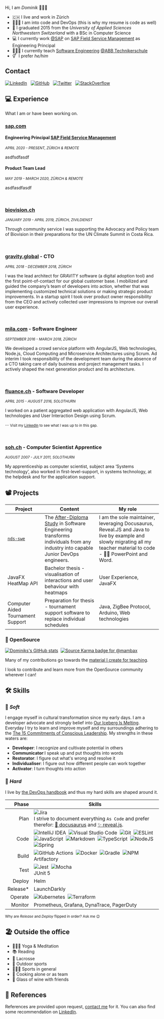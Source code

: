Hi, I am _Dominik_ 👨🏽‍💻

- 🇨🇭 I live and work in Zürich
- 👨🏽‍💻 I am into code and DevOps (this is why my resume is code as well)
- 🎒 I graduated 2015 from the _University of Applied Sciences Northwestern Switzerland_ with a BSc in Computer Science
- 💻 I currently work [@SAP](https://github.com/SAP) on [SAP Field Service Management](https://www.sap.com/products/field-service-management.html) as Engineering Principal
- 👨🏽‍🏫 I currently teach [Software Engineering](https://github.com/nds-swe) [@ABB Technikerschule](https://www.abbts.ch/nachdiplomstudien/software-engineering/)
- ⚥&nbsp;&nbsp;I prefer _he/him_

## Contact

[![LinkedIn](https://img.shields.io/badge/LinkedIn-0077B5?style=for-the-badge&logo=linkedin&logoColor=white)](https://www.linkedin.com/in/meyerdominik/)&nbsp;&nbsp;&nbsp;[![GitHub](https://img.shields.io/badge/GitHub-100000?style=for-the-badge&logo=github&logoColor=white)](https://github.com/mambax)&nbsp;&nbsp;&nbsp;[![Twitter](https://img.shields.io/badge/Twitter-1DA1F2?style=for-the-badge&logo=twitter&logoColor=white)](https://twitter.com/dominikmey3r)&nbsp;&nbsp;&nbsp;[![StackOverflow](https://img.shields.io/badge/Stack_Overflow-FE7A16?style=for-the-badge&logo=stack-overflow&logoColor=white)](https://stackoverflow.com/users/2709980/m4mbax)

## 💻 Experience

What I am or have been working on.

### [sap.com](https://www.sap.com)
#### Engineering Principal [SAP Field Service Management](https://www.sap.com/products/field-service-management.html)
<small>_APRIL 2020 - PRESENT, ZÜRICH & REMOTE_</small>

asdfsdfasdf

#### Product Team Lead 
<small>_MAY 2019 - MARCH 2020, ZÜRICH & REMOTE_</small>

asdfasdfasdf

<br/>

### [biovision.ch](https://www.biovision.ch)
<small>_JANUARY 2019 - APRIL 2019, ZÜRICH, ZIVILDIENST_</small>

Through community service I was supporting the Advocacy and Policy team of Biovision in their preparations for the UN Climate Summit in Costa Rica.

<br/>

### [gravity.global](https://gravity.global) - CTO
<small>_APRIL 2018 - DECEMBER 2018, ZÜRICH_</small>

I was the lead architect for GRAVITY software (a digital adoption tool) and the first point-of-contact for our global customer base. I mobilized and guided the company’s team of developers into action, whether that was implementing customized technical solutions or making strategic product improvements. In a startup spirit I took over product owner responsibility from the CEO and actively collected user impressions to improve our overall user experience.


<br/>

### [mila.com](https://www.mila.com) - Software Engineer
<small>_SEPTEMBER 2016 - MARCH 2018, ZÜRICH_</small>

We developed a crowd service platform with AngularJS, Web technologies, Node.js, Cloud Computing and Microservice Architectures using Scrum. 
Ad interim I took responsibility of the development team during the absence of a CTO taking care of daily business and project management tasks. I actively shaped  the next generation product and its architecture. 


<br/>

### [fluance.ch](https://fluance.ch) - Software Developer
<small>_APRIL 2015 - AUGUST 2016, SOLOTHURN_</small>

I worked on a patient aggregated web application with AngularJS, Web technologies and User Interaction Design using Scrum.

···
<small>Visit my [LinkedIn](https://www.linkedin.com/in/meyerdominik/) to see what I was up to in this gap.</small>


<br/>

### [soh.ch](https://so-h.ch) - Computer Scientist Apprentice
<small>_AUGUST 2007 - JULY 2011, SOLOTHURN_</small>

My apprenticeship as computer scientist, subject area ‘Systems technology’, also worked in first-level-support, in systems technology, at the helpdesk and for the application support.

## 📽 Projects

|Project|Content|My role
|-|-|-
|[`nds-swe`](https://nds-swe.github.io/swdt/)|The [After-Diploma Study](https://www.abbts.ch/nachdiplomstudien/software-engineering/) in Software Engineering transforms individuals from any industry into capable Junior DevOps engineers.|I am the sole maintainer, leveraging Docusaurus, Reveal.JS and Java to live by example and slowly migrating all my teacher material to code - 👋🏽 PowerPoint and Word.
|JavaFX HeatMap API|Bachelor thesis - visualisation of interactions and user behaviour with heatmaps|User Experience, JavaFX
|Computer Aided Tournament Support |Preparation for thesis - tournament support software to replace individual schedules|Java, ZigBee Protocol, Arduino, Web technologies

### 📖 OpenSource
[![Dominiks's GitHub stats](https://github-readme-stats.vercel.app/api?username=mambax&show_icons=true&theme=dark&count_private=true)](https://github.com/anuraghazra/github-readme-stats)&nbsp;&nbsp;[![Source Karma badge for @mambax](https://sourcekarma-og.vercel.app/api/mambax/github)](https://sourcekarma.vercel.app/mambax)

Many of my contributions go towards the [material I create for teaching](https://github.com/nds-swe).

I look to contribute and learn more from the OpenSource community wherever I can!

## 🛠 Skills

### 🔧 _Soft_
I engage myself in cultural transformation since my early days. I am a developer advocate and strongly belief into [Our Iceberg Is Melting](https://www.amazon.com/Our-Iceberg-Melting-Succeeding-Conditions/dp/0399563911). Everyday I try to learn and improve myself and my surroundings adhering to the [The 15 Commitments of Conscious Leadership](https://conscious.is/15-commitments). My strengths in these waters are:

- **Developer**: I recognize and cultivate potential in others
- **Communicator**:I speak up and put thoughts into words
- **Restorator**: I figure out what's wrong and resolve it
- **Individualiser**: I figure out how different people can work together
- **Activator**: I turn thoughts into action

### 🔨 _Hard_
I live by [the DevOps handbook](https://www.amazon.com/DevOps-Handbook-World-Class-Reliability-Organizations/dp/1942788002) and thus my hard skills are shaped around it.

|Phase|Skills
|-:|-
|Plan|![Jira](https://img.shields.io/badge/jira-%230A0FFF.svg?style=for-the-badge&logo=jira&logoColor=white)<br/>I strive to document everything `As Code` and prefer therefor: [🦖 docusaurus](https://docusaurus.io/) and [✨ reveal.js](https://revealjs.com/).
|Code|![IntelliJ IDEA](https://img.shields.io/badge/IntelliJIDEA-000000.svg?style=for-the-badge&logo=intellij-idea&logoColor=white)&nbsp;&nbsp;![Visual Studio Code](https://img.shields.io/badge/Visual%20Studio%20Code-0078d7.svg?style=for-the-badge&logo=visual-studio-code&logoColor=white)&nbsp;&nbsp;![Git](https://img.shields.io/badge/git-%23F05033.svg?style=for-the-badge&logo=git&logoColor=white)&nbsp;&nbsp;![ESLint](https://img.shields.io/badge/ESLint-4B3263?style=for-the-badge&logo=eslint&logoColor=white)&nbsp;&nbsp;![JavaScript](https://img.shields.io/badge/javascript-%23323330.svg?style=for-the-badge&logo=javascript&logoColor=%23F7DF1E)&nbsp;&nbsp;![Markdown](https://img.shields.io/badge/markdown-%23000000.svg?style=for-the-badge&logo=markdown&logoColor=white)&nbsp;&nbsp;![TypeScript](https://img.shields.io/badge/typescript-%23007ACC.svg?style=for-the-badge&logo=typescript&logoColor=white)&nbsp;&nbsp;![NodeJS](https://img.shields.io/badge/node.js-6DA55F?style=for-the-badge&logo=node.js&logoColor=white)&nbsp;&nbsp;![Spring](https://img.shields.io/badge/spring-%236DB33F.svg?style=for-the-badge&logo=spring&logoColor=white)
|Build|![GitHub Actions](https://img.shields.io/badge/githubactions-%232671E5.svg?style=for-the-badge&logo=githubactions&logoColor=white)&nbsp;&nbsp;![Docker](https://img.shields.io/badge/docker-%230db7ed.svg?style=for-the-badge&logo=docker&logoColor=white)&nbsp;&nbsp;![Gradle](https://img.shields.io/badge/Gradle-02303A.svg?style=for-the-badge&logo=Gradle&logoColor=white)&nbsp;&nbsp;![NPM](https://img.shields.io/badge/NPM-%23000000.svg?style=for-the-badge&logo=npm&logoColor=white)<br/>Artifactory
|Test|![Jest](https://img.shields.io/badge/-jest-%23C21325?style=for-the-badge&logo=jest&logoColor=white)&nbsp;&nbsp;![Mocha](https://img.shields.io/badge/-mocha-%238D6748?style=for-the-badge&logo=mocha&logoColor=white)<br/>JUnit 5
|Deploy|Helm
|Release*|LaunchDarkly
|Operate|![Kubernetes](https://img.shields.io/badge/kubernetes-%23326ce5.svg?style=for-the-badge&logo=kubernetes&logoColor=white)&nbsp;&nbsp;![Terraform](https://img.shields.io/badge/terraform-%235835CC.svg?style=for-the-badge&logo=terraform&logoColor=white)
|Monitor|Prometheus, Grafana, DynaTrace, PagerDuty

<small>Why are _Release_ and _Deploy_ flipped in order? Ask me 😉</small>

## 🏖 Outside the office

- 🧘🏽‍♂️ Yoga & Meditation
- 📚 Reading
- 🥍 Lacrosse
- 🥾 Outdoor sports
- 🧗🏽‍♂️ Sports in general
- 🍚 Cooking alone or as team
- 🍷 Glass of wine with friends

## 🙊 References

References are provided upon request, [contact me](#contact) for it. You can also find some recommendation on [LinkedIn](https://www.linkedin.com/in/meyerdominik/).
